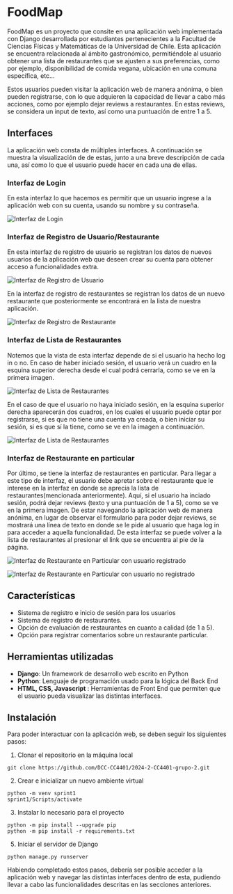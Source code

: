 # FoodMap

FoodMap es un proyecto que consite en una aplicación web implementada con Django desarrollada por estudiantes pertenecientes a la Facultad de Ciencias Físicas y Matemáticas de la Universidad de Chile. Esta aplicación se encuentra relacionada al ámbito gastronómico, permitiéndole al usuario obtener una lista de restaurantes que se ajusten a sus preferencias, como por ejemplo, disponibilidad de comida vegana, ubicación en una comuna específica, etc...

Estos usuarios pueden visitar la aplicación web de manera anónima, o bien pueden registrarse, con lo que adquieren la capacidad de llevar a cabo más acciones, como por ejemplo dejar reviews a restaurantes. En estas reviews, se considera un input de texto, así como una puntuación de entre 1 a 5.

## Interfaces

La aplicación web consta de múltiples interfaces. A continuación se muestra la visualización de de estas, junto a una breve descripción de cada una, así como lo que el usuario puede hacer en cada una de ellas.

### Interfaz de Login
En esta interfaz lo que hacemos es permitir que un usuario ingrese a la aplicación web con su cuenta, usando su nombre y su contraseña.

![Interfaz de Login](images/login.jpg)

### Interfaz de Registro de Usuario/Restaurante
En esta interfaz de registro de usuario se registran los datos de nuevos usuarios de la aplicación web que deseen crear su cuenta para obtener acceso a funcionalidades extra.

![Interfaz de Registro de Usuario](images/user_register.jpg)

En la interfaz de registro de restaurantes se registran los datos de un nuevo restaurante que posteriormente se encontrará en la lista de nuestra aplicación.

![Interfaz de Registro de Restaurante](images/rest_reg.jpg)

### Interfaz de Lista de Restaurantes
Notemos que la vista de esta interfaz depende de si el usuario ha hecho log in o no. En caso de haber iniciado sesión, el usuario verá un cuadro en la esquina superior derecha desde el cual podrá cerrarla, como se ve en la primera imagen.

![Interfaz de Lista de Restaurantes](images/rlist_reg.jpg)

En el caso de que el usuario no haya iniciado sesión, en la esquina superior derecha aparecerán dos cuadros, en los cuales el usuario puede optar por registrarse, si es que no tiene una cuenta ya creada, o bien iniciar su sesión, si es que sí la tiene, como se ve en la imagen a continuación.

![Interfaz de Lista de Restaurantes](images/rlist_noreg.jpg)


### Interfaz de Restaurante en particular
Por último, se tiene la interfaz de restaurantes en particular. Para llegar a este tipo de interfaz, el usuario debe apretar sobre el restaurante que le interese en la interfaz en donde se aprecia la lista de restaurantes(mencionada anteriormente). Aquí, si el usuario ha inciado sesión, podrá dejar reviews (texto y una puntuación de 1 a 5), como se ve en la primera imagen. De estar navegando la aplicación web de manera anónima, en lugar de observar el formulario para poder dejar reviews, se mostrará una línea de texto en donde se le pide al usuario que haga log in para acceder a aquella funcionalidad.  De esta interfaz se puede volver a la lista de restaurantes al presionar el link que se encuentra al pie de la página.

![Interfaz de Restaurante en Particular con usuario registrado](images/sushi_reg.jpg)

![Interfaz de Restaurante en Particular con usuario no registrado](images/sushi_noreg.jpg)


## Características
- Sistema de registro e inicio de sesión para los usuarios
- Sistema de registro de restaurantes.
- Opción de evaluación de restaurantes en cuanto a calidad (de 1 a 5).
- Opción para registrar comentarios sobre un restaurante particular.


## Herramientas utilizadas
- **Django**: Un framework de desarrollo web escrito en Python
- **Python**: Lenguaje de programación usado para la lógica del Back End
- **HTML, CSS, Javascript** :  Herramientas de Front End que permiten que el usuario pueda visualizar las distintas interfaces.

## Instalación
Para poder interactuar con la aplicación web, se deben seguir los siguientes pasos:

1. Clonar el repositorio en la máquina local
```
git clone https://github.com/DCC-CC4401/2024-2-CC4401-grupo-2.git
```
2. Crear e inicializar un nuevo ambiente virtual
```
python -m venv sprint1
sprint1/Scripts/activate
```
3. Instalar lo necesario para el proyecto
```
python -m pip install --upgrade pip
python -m pip install -r requirements.txt
```
5. Iniciar el servidor de Django
```
python manage.py runserver
```
Habiendo completado estos pasos, debería ser posible acceder a la aplicación web y navegar las distintas interfaces dentro de esta, pudiendo llevar a cabo las funcionalidades descritas en las secciones anteriores.
